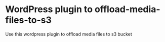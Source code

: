 # WordPress plugin to offload-media-files-to-s3
Use this wordpress plugin to offload media files to s3 bucket
